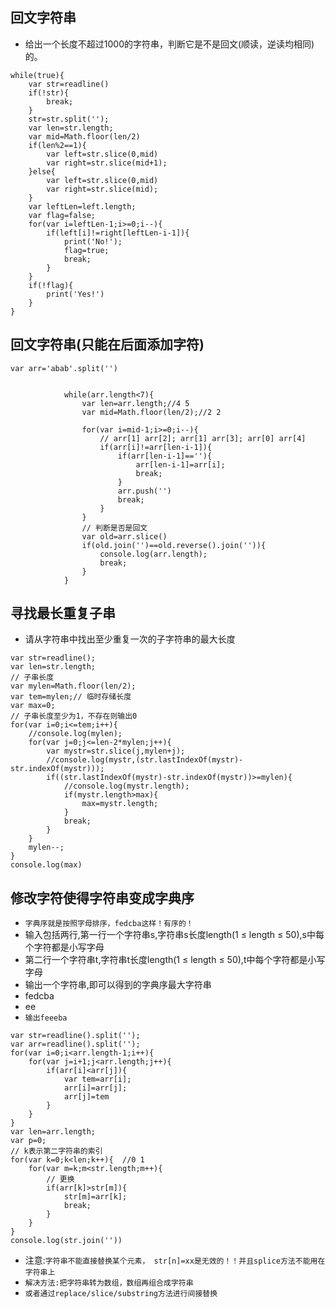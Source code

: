 ## 回文字符串
* 给出一个长度不超过1000的字符串，判断它是不是回文(顺读，逆读均相同)的。
```
while(true){
    var str=readline()
    if(!str){
        break;
    }
    str=str.split('');
    var len=str.length;
    var mid=Math.floor(len/2)
    if(len%2==1){
        var left=str.slice(0,mid)
        var right=str.slice(mid+1);
    }else{
        var left=str.slice(0,mid)
        var right=str.slice(mid);
    }
    var leftLen=left.length;
    var flag=false;
    for(var i=leftLen-1;i>=0;i--){
        if(left[i]!=right[leftLen-i-1]){
            print('No!');
            flag=true;
            break;
        }
    }
    if(!flag){
        print('Yes!')
    }
}
```

## 回文字符串(只能在后面添加字符)
```
var arr='abab'.split('')
			
			
			while(arr.length<7){
			    var len=arr.length;//4 5 
			    var mid=Math.floor(len/2);//2 2
			
			    for(var i=mid-1;i>=0;i--){
					// arr[1] arr[2]; arr[1] arr[3]; arr[0] arr[4]
			        if(arr[i]!=arr[len-i-1]){
			            if(arr[len-i-1]==''){
			                arr[len-i-1]=arr[i];
			                break;
			            }
			            arr.push('')
			            break;
			        }
			    }
			    // 判断是否是回文
				var old=arr.slice()
			    if(old.join('')==old.reverse().join('')){
			        console.log(arr.length);
			        break;
			    }
			}
```

## 寻找最长重复子串
* 请从字符串中找出至少重复一次的子字符串的最大长度
```
var str=readline();
var len=str.length;
// 子串长度
var mylen=Math.floor(len/2);
var tem=mylen;// 临时存储长度
var max=0;
// 子串长度至少为1，不存在则输出0
for(var i=0;i<=tem;i++){
    //console.log(mylen);
    for(var j=0;j<=len-2*mylen;j++){
        var mystr=str.slice(j,mylen+j);
        //console.log(mystr,(str.lastIndexOf(mystr)-str.indexOf(mystr)));
        if((str.lastIndexOf(mystr)-str.indexOf(mystr))>=mylen){
            //console.log(mystr.length);
            if(mystr.length>max){
                max=mystr.length;
            }
            break;
        }
    }
    mylen--;
}
console.log(max)
```

## 修改字符使得字符串变成字典序
* `字典序就是按照字母排序，fedcba这样！有序的！`
* 输入包括两行,第一行一个字符串s,字符串s长度length(1 ≤ length ≤ 50),s中每个字符都是小写字母
* 第二行一个字符串t,字符串t长度length(1 ≤ length ≤ 50),t中每个字符都是小写字母
* 输出一个字符串,即可以得到的字典序最大字符串
* fedcba
* ee
* `输出feeeba`
```
var str=readline().split('');
var arr=readline().split('');
for(var i=0;i<arr.length-1;i++){
    for(var j=i+1;j<arr.length;j++){
        if(arr[i]<arr[j]){
            var tem=arr[i];
            arr[i]=arr[j];
            arr[j]=tem
        }
    }
}
var len=arr.length;
var p=0;
// k表示第二字符串的索引
for(var k=0;k<len;k++){  //0 1
    for(var m=k;m<str.length;m++){
        // 更换
        if(arr[k]>str[m]){
            str[m]=arr[k];
            break;
        }
    }
}
console.log(str.join(''))
```
* 注意:`字符串不能直接替换某个元素， str[n]=xx是无效的！！并且splice方法不能用在字符串上`
* `解决方法:把字符串转为数组，数组再组合成字符串`
* `或者通过replace/slice/substring方法进行间接替换`
